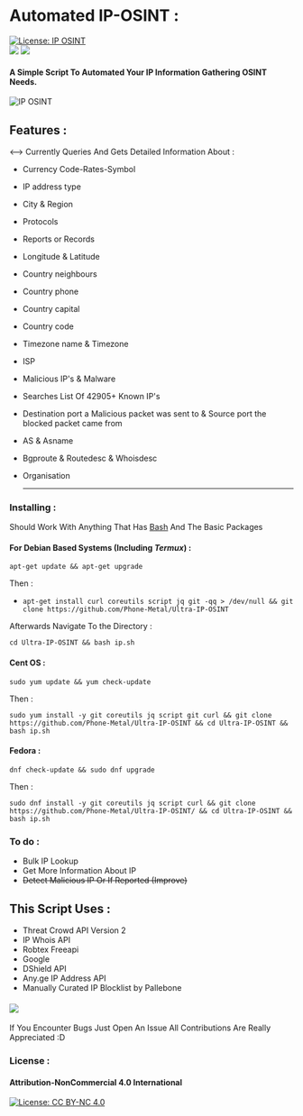 # Automated IP-OSINT :
[![License: IP OSINT](https://img.shields.io/badge/lP-OSINT-f39f37)](https://github.com/Phone-Metal/Ultra-IP-OSINT)  
![](https://img.shields.io/badge/Scripted%20In-Bash-f39f37)   ![](https://img.shields.io/badge/Status:%20Alpha-f54f38)
#### A Simple Script To Automated Your IP Information Gathering OSINT Needs. 
![IP OSINT](https://github.com/Phone-Metal/IP-OSINT-/blob/main/1612767709-picsay.png)
## Features :

<--> Currently Queries And Gets Detailed Information About :

* Currency Code-Rates-Symbol
* IP address type
* City & Region
* Protocols 
* Reports or Records 
* Longitude & Latitude
* Country neighbours 
* Country phone 
* Country capital 
* Country code 
* Timezone name & Timezone
* ISP
* Malicious IP's & Malware 
* Searches List Of 42905+ Known IP's 
* Destination port a Malicious packet was sent to & Source port the blocked packet came from 
* AS & Asname
* Bgproute & Routedesc & Whoisdesc
* Organisation 

     ---

### Installing : 

Should Work With Anything That Has [Bash](https://ftp.gnu.org/gnu/bash/) And The Basic Packages

#### For Debian Based Systems (Including *Termux*) :

`apt-get update && apt-get upgrade`

Then :

* `apt-get install curl coreutils script jq git -qq > /dev/null && git clone https://github.com/Phone-Metal/Ultra-IP-OSINT` 

Afterwards Navigate To the Directory :

`cd Ultra-IP-OSINT && bash ip.sh`

#### Cent OS : 

`sudo yum update && yum check-update`
 
Then :

`sudo yum install -y git coreutils jq script git curl && git clone https://github.com/Phone-Metal/Ultra-IP-OSINT && cd Ultra-IP-OSINT && bash ip.sh`

#### Fedora :

`dnf check-update && sudo dnf upgrade`

Then :

`sudo dnf install -y git coreutils jq script curl && git clone https://github.com/Phone-Metal/Ultra-IP-OSINT/ && cd Ultra-IP-OSINT && bash ip.sh`

### To do :

* Bulk IP Lookup
* Get More Information About IP 
* ~~Detect Malicious IP Or If Reported (Improve)~~

## This Script Uses :

* Threat Crowd API Version 2
* IP Whois API
* Robtex Freeapi
* Google 
* DShield API
* Any.ge IP Address API
* Manually Curated IP Blocklist by Pallebone

#### ![](https://img.shields.io/badge/%20Bugs-f54f38) 
 
If You Encounter Bugs Just Open An Issue 
All Contributions Are Really Appreciated :D

### License : 


#### Attribution-NonCommercial 4.0 International
[![License: CC BY-NC 4.0](https://licensebuttons.net/l/by-nc/4.0/80x15.png)](https://creativecommons.org/licenses/by-nc/4.0/)
